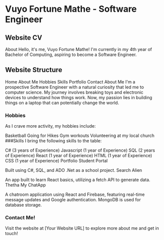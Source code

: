 # Vuyo Fortune Mathe - Software Engineer
## Website CV
About
Hello, it's me, Vuyo Fortune Mathe! I'm currently in my 4th year of Bachelor of Computing, aspiring to become a Software Engineer.

## Website Structure
Home
About Me
Hobbies
Skills
Portfolio
Contact
About Me
I'm a prospective Software Engineer with a natural curiosity that led me to computer science. My journey involves breaking toys and electronic devices to understand how things work. Now, my passion lies in building things on a laptop that can potentially change the world.

### Hobbies
As I crave more activity, my hobbies include:

Basketball
Going for Hikes
Gym workouts
Volunteering at my local church
###Skills
I bring the following skills to the table:

C# (3 years of Experience)
Javascript (1 year of Experience)
SQL (2 years of Experience)
React (1 year of Experience)
HTML (1 year of Experience)
CSS (1 year of Experience)
Portfolio
Student Portal

Built using C#, SQL, and ADO .Net as a school project.
Search Alien

An app built to learn React basics, utilizing a fetch API to generate data.
Thetha My ChatApp

A chatroom application using React and Firebase, featuring real-time message updates and Google authentication. MongoDB is used for database storage.
### Contact Me!
Visit the website at [Your Website URL] to explore more about me and get in touch!
